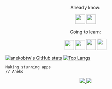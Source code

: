 <div align="center"> 
  <p>Already know:</p>
  <!-- Python -->
  <img src="https://media1.giphy.com/media/v1.Y2lkPTc5MGI3NjExMWFmNGIwZjJkOGVkNGE5ZmRmYzhiOGUyMzdkOWIxOTRmN2MzODVhMyZlcD12MV9pbnRlcm5hbF9naWZzX2dpZklkJmN0PXM/LMt9638dO8dftAjtco/giphy.gif" width="30" height="30">
  <!-- HTML5 -->
  <img src="https://media3.giphy.com/media/XAxylRMCdpbEWUAvr8/giphy.gif?cid=ecf05e470sedvvyom2mh5e51e8zsaor7r3vcj173rmga02c7&ep=v1_stickers_search&rid=giphy.gif&ct=s" width="30" height="30"></img>
  <p>Going to learn:</p>
  <!-- CSS -->
  <img src="https://media1.giphy.com/media/v1.Y2lkPTc5MGI3NjExMTEzMjU0NmQxYWJkOTlhYTYyYTY2ZTIyZjBiNDNhMDgyY2IxZTAwOCZlcD12MV9pbnRlcm5hbF9naWZzX2dpZklkJmN0PXM/fsEaZldNC8A1PJ3mwp/giphy.gif" width="30" height="30"></img>
  <!-- JavaScript -->
  <img src="https://media3.giphy.com/media/ln7z2eWriiQAllfVcn/giphy.gif?cid=ecf05e47j5x5crhvrqy0ziikej6mqynp8nifbpjoaxh4g8ny&ep=v1_stickers_search&rid=giphy.gif&ct=s" width="30" height="30"></img>
  <!-- C -->
  <img src="https://upload.wikimedia.org/wikipedia/commons/thumb/1/18/C_Programming_Language.svg/1200px-C_Programming_Language.svg.png" width="30" height="33.15"></img>
  <!-- C++ -->
  <img src="https://upload.wikimedia.org/wikipedia/commons/thumb/1/18/ISO_C%2B%2B_Logo.svg/800px-ISO_C%2B%2B_Logo.svg.png" width="30" height="33.7"></img>
</div>

[![anekobtw's GitHub stats](https://github-readme-stats.vercel.app/api?username=anekobtw&theme=tokyonight)](https://github.com/anuraghazra/github-readme-stats)
[![Top Langs](https://github-readme-stats.vercel.app/api/top-langs/?username=anekobtw&theme=tokyonight)](https://github.com/anuraghazra/github-readme-stats)

```
Making stunning apps
// Aneko
```

<div align="center">
  <a href="https://t.me/anekobtw">
    <img src="https://img.shields.io/badge/-%40anekobtw-blue?logo=telegram&logoColor=white&style=for-the-badge"/>
  </a>
  <img src="https://img.shields.io/badge/-Aneko%236825-blue?logo=discord&logoColor=white&style=for-the-badge"/>
</div>
